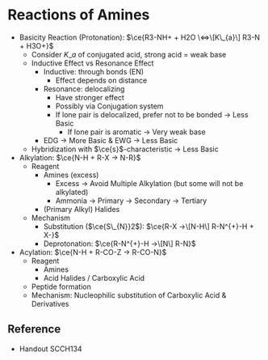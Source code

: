 # Reactions of Amines

* Basicity Reaction (Protonation): $\ce{R3-NH+ + H2O \<=>\[K\_{a}\] R3-N + H3O+}$
  * Consider $K\_{a}$ of conjugated acid, strong acid = weak base
  * Inductive Effect vs Resonance Effect
    * Inductive: through bonds (EN)
      * Effect depends on distance
    * Resonance: delocalizing
      * Have stronger effect
      * Possibly via Conjugation system
      * If lone pair is delocalized, prefer not to be bonded → Less Basic
        * If lone pair is aromatic → Very weak base
    * EDG → More Basic & EWG → Less Basic
  * Hybridization with $\ce{s}$-characteristic → Less Basic
* Alkylation: $\ce{N-H + R-X -> N-R}$
  * Reagent
    * Amines (excess)
      * Excess → Avoid Multiple Alkylation (but some will not be alkylated)
      * Ammonia → Primary → Secondary → Tertiary
    * (Primary Alkyl) Halides
  * Mechanism
    * Substitution ($\ce{S\_{N}}2$): $\ce{R-X ->\[N-H\] R-N^{+}-H + X-}$
    * Deprotonation: $\ce{R-N^{+}-H ->\[N\] R-N}$
* Acylation: $\ce{N-H + R-CO-Z -> R-CO-N}$
  * Reagent
    * Amines
    * Acid Halides / Carboxylic Acid
  * Peptide formation
  * Mechanism: Nucleophilic substitution of Carboxylic Acid & Derivatives

## Reference

* Handout SCCH134
